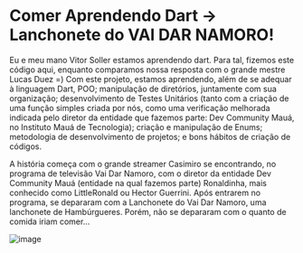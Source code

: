 # Comer Aprendendo Dart -> Lanchonete do VAI DAR NAMORO!

Eu e meu mano Vitor Soller estamos aprendendo dart. Para tal, fizemos este código aqui, enquanto comparamos nossa resposta com o grande mestre Lucas Duez =)
Com este projeto, estamos aprendendo, além de se adequar à linguagem Dart, POO; manipulação de diretórios, juntamente com sua organização; desenvolvimento de Testes Unitários (tanto com a criação de uma função simples criada por nós, como uma verificação melhorada indicada pelo diretor da entidade que fazemos parte: Dev Community Mauá, no Instituto Mauá de Tecnologia); criação e manipulação de Enums; metodologia de desenvolvimento de projetos; e bons hábitos de criação de códigos.


A história começa com o grande streamer Casimiro se encontrando, no programa de televisão Vai Dar Namoro, com o diretor da entidade Dev Community Mauá (entidade na qual fazemos parte) Ronaldinha, mais conhecido como LittleRonald ou Hector Guerrini. Após entrarem no programa, se depararam com a Lanchonete do Vai Dar Namoro, uma lanchonete de Hambúrgueres. Porém, não se depararam com o quanto de comida iriam comer...

![image](https://user-images.githubusercontent.com/85962841/178106432-73ab093c-a0b8-45c5-968b-17cad589f693.png)

